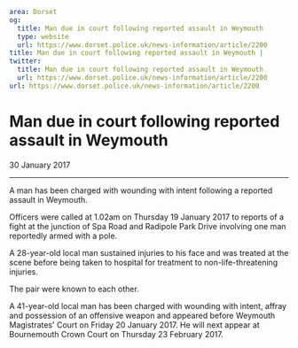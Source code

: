 ```yaml
area: Dorset
og:
  title: Man due in court following reported assault in Weymouth
  type: website
  url: https://www.dorset.police.uk/news-information/article/2200
title: Man due in court following reported assault in Weymouth |
twitter:
  title: Man due in court following reported assault in Weymouth
  url: https://www.dorset.police.uk/news-information/article/2200
url: https://www.dorset.police.uk/news-information/article/2200
```

# Man due in court following reported assault in Weymouth

30 January 2017

* * *

A man has been charged with wounding with intent following a reported assault in Weymouth.

Officers were called at 1.02am on Thursday 19 January 2017 to reports of a fight at the junction of Spa Road and Radipole Park Drive involving one man reportedly armed with a pole.

A 28-year-old local man sustained injuries to his face and was treated at the scene before being taken to hospital for treatment to non-life-threatening injuries.

The pair were known to each other.

A 41-year-old local man has been charged with wounding with intent, affray and possession of an offensive weapon and appeared before Weymouth Magistrates' Court on Friday 20 January 2017. He will next appear at Bournemouth Crown Court on Thursday 23 February 2017.

